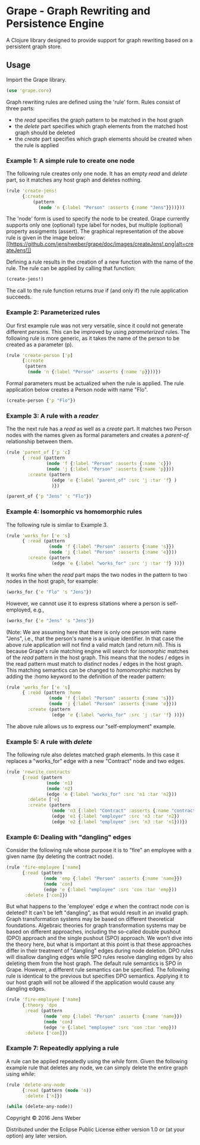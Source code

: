 # Grape - Graph Rewriting and Persistence Engine 

A Clojure library designed to provide support for graph rewriting based on a persistent graph store.

## Usage
Import the Grape library.
```clojure
(use 'grape.core)
```
Graph rewriting rules are defined using the 'rule' form. Rules consist of three parts:
- the _read_ specifies the graph pattern to be matched in the host graph
- the _delete_ part specifies which graph elements from the matched host graph should be deleted
- the _create_ part specifies which graph elements should be created when the rule is applied

### Example 1: A simple rule to create one node
The following rule creates only one node. It has an empty _read_ and _delete_ part, so it matches any host graph and deletes nothing.

```clojure
(rule 'create-jens! 
      {:create 
          (pattern 
            (node 'n {:label "Person" :asserts {:name "Jens"}}))}))
```
The 'node' form is used to specify the node to be created. Grape currently supports only one (optional) type label for nodes, but multiple (optional) property assigments (assert).
The graphical representation of the above rule is given in the image below:
[[https://github.com/jenshweber/grape/doc/images/createJens!.png|alt=createJens!]]

Defining a rule results in the creation of a new function with the name of the rule. The rule can be applied by calling that function:
```clojure
(create-jens!)
```
The call to the rule function returns _true_ if (and only if) the rule application succeeds. 

### Example 2: Parameterized rules
Our first example rule was not very versatile, since it could not generate different _persons_. This can be improved by using _parameterized_ rules. The following rule is more generic, as it takes the name of the person to be created as a parameter (p).
```clojure
(rule 'create-person ['p]
      {:create 
       (pattern 
        (node 'n {:label "Person" :asserts {:name 'p}}))})
```
Formal parameters must be actualized when the rule is applied. The rule application below creates a Person node with name "Flo".
```clojure
(create-person {'p "Flo"})
```

### Example 3: A rule with a _reader_
The the next rule has a _read_ as well as a _create_ part. It matches two Person nodes with the names given as formal parameters and creates a _parent-of_ relationship between them.

```clojure
(rule 'parent_of ['p 'c]
      { :read (pattern 
               (node 'f {:label "Person" :asserts {:name 'c}})
               (node 'j {:label "Person" :asserts {:name 'p}}))
        :create (pattern 
                 (edge 'e {:label "parent_of" :src 'j :tar 'f} )
                 )})

(parent_of {'p "Jens" 'c "Flo"})
```

### Example 4: Isomorphic vs homomorphic rules
The following rule is similar to Example 3.

```clojure
(rule 'works_for ['e 's] 
      { :read (pattern 
                (node 'f {:label "Person" :asserts {:name 's}})
                (node 'j {:label "Person" :asserts {:name 'e}}))
        :create (pattern 
                 (edge 'e {:label "works_for" :src 'j :tar 'f} ))})
```
It works fine when the _read_ part maps the two nodes in the pattern to two nodes in the host graph, for example:
```clojure
(works_for {'e "Flo" 's "Jens"})
```
However, we cannot use it to express sitations where a person is self-employed, e.g.,
```clojure
(works_for {'e "Jens" 's "Jens"})
```
(Note: We are assuming here that there is only one person with name "Jens", i.e., that the person's name is a unique identifier. In that case the above rule application will not find a valid match (and return _nil_). This is because Grape's rule matching engine will search for _isomorphic_ matches of the _read_ pattern in the host graph. This means that the nodes / edges in the read pattern must match to _distinct_ nodes / edges in the host graph. This matching semantics can be changed to _homomorphic_ matches by adding the :homo keyword to the definition of the reader pattern:
```clojure
(rule 'works_for ['e 's] 
      { :read (pattern :homo
                (node 'f {:label "Person" :asserts {:name 's}})
                (node 'j {:label "Person" :asserts {:name 'e}}))
        :create (pattern 
                 (edge 'e {:label "works_for" :src 'j :tar 'f} ))})
```
The above rule allows us to express our "self-employment" example.

### Example 5: A rule with _delete_

The following rule also deletes matched graph elements. In this case it replaces a "works_for" edge with a new "Contract" node and two edges.

```clojure
(rule 'rewrite_contracts 
      {:read (pattern
               (node 'n1)
               (node 'n2)
               (edge 'e {:label "works_for" :src 'n1 :tar 'n2}))
        :delete ['e]
        :create (pattern
                 (node 'n3 {:label "Contract" :asserts {:name "contract"}})
                 (edge 'e1 {:label "employer" :src 'n3 :tar 'n2})
                 (edge 'e2 {:label "employee" :src 'n3 :tar 'n1}))})
```
### Example 6: Dealing with "dangling" edges
Consider the following rule whose purpose it is to "fire" an employee with a given name (by deleting the contract node). 
```clojure
(rule 'fire-employee ['name] 
      {:read (pattern
              (node 'emp {:label "Person" :asserts {:name 'name}})
              (node 'con)
              (edge 'e {:label "employee" :src 'con :tar 'emp}))
       :delete ['con]})
```
But what happens to the 'employee' edge _e_ when the contract node _con_ is deleted? It can't be left "dangling", as that would result in an invalid graph. Graph transformation systems may be based on different theoretical foundations. Algebraic theories for graph transformation systems may be based on different approaches, including the so-called double pushout (DPO) approach and the single pushout (SPO) approach. We won't dive into the theory here, but what is important at this point is that these approaches differ in their treatment of "dangling" edges during node deletion. DPO rules will disallow dangling edges while SPO rules resolve dangling edges by also deleting them from the host graph. The default rule semantics is SPO in Grape. However, a different rule semantics can be specified. The following rule is identical to the previous but specifies DPO semantics. Applying it to our host graph will not be allowed if the application would cause any dangling edges.
```clojure
(rule 'fire-employee ['name] 
      {:theory 'dpo
       :read (pattern
              (node 'emp {:label "Person" :asserts {:name 'name}})
              (node 'con)
              (edge 'e {:label "employee" :src 'con :tar 'emp}))
       :delete ['con]})
```
### Example 7: Repeatedly applying a rule
A rule can be applied repeatedly using the _while_ form. Given the following example rule that deletes any node, we can simply delete the entire graph using _while_:
```clojure
(rule 'delete-any-node
      {:read (pattern (node 'n))
       :delete ['n]})

(while (delete-any-node))
```

Copyright © 2016 Jens Weber

Distributed under the Eclipse Public License either version 1.0 or (at
your option) any later version.
